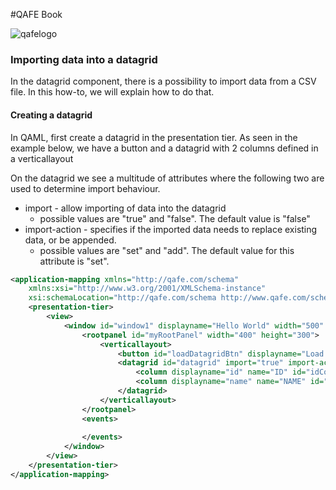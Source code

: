 #QAFE Book

![qafelogo](http://www.qafe.com/wp-content/themes/qafe2013/img/logo.png)

### Importing data into a datagrid
In the datagrid component, there is a possibility to import data from a CSV file. 
In this how-to, we will explain how to do that.

#### Creating a datagrid
In QAML, first create a datagrid in the presentation tier.
As seen in the example below, we have a button and a datagrid with 2 columns defined in a verticallayout

On the datagrid we see a multitude of attributes where the following two are used to determine import behaviour. 

* import - allow importing of data into the datagrid
  * possible values are "true" and "false". The default value is "false"
* import-action - specifies if the imported data needs to replace existing data, or be appended.
  * possible values are "set" and "add". The default value for this attribute is "set".


```xml
<application-mapping xmlns="http://qafe.com/schema"
	xmlns:xsi="http://www.w3.org/2001/XMLSchema-instance"
	xsi:schemaLocation="http://qafe.com/schema http://www.qafe.com/schema/application-mapping.xsd">
	<presentation-tier>
		<view>
			<window id="window1" displayname="Hello World" width="500"  height="700">
				<rootpanel id="myRootPanel" width="400" height="300">
					<verticallayout>
						<button id="loadDatagridBtn" displayname="Load data" />
					    <datagrid id="datagrid" import="true" import-action="add">
					    	<column displayname="id" name="ID" id="idCol"/>
					    	<column displayname="name" name="NAME" id="nameCol" />
					    </datagrid>
					</verticallayout>
				</rootpanel>
				<events>	
					
				</events>
			</window>
		</view>
	</presentation-tier>
</application-mapping> 
```
